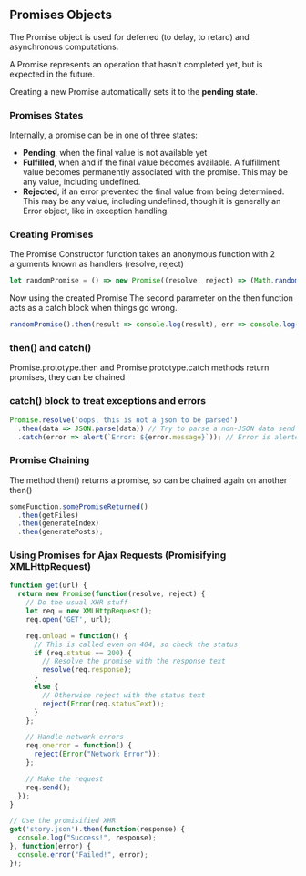 ## Promises Objects

The Promise object is used for deferred (to delay, to retard) and asynchronous computations. 

A Promise represents an operation that hasn't completed yet, but is expected in the future.

Creating a new Promise automatically sets it to the **pending state**.

### Promises States
Internally, a promise can be in one of three states:
- **Pending**, when the final value is not available yet
- **Fulfilled**, when and if the final value becomes available. A fulfillment value becomes permanently associated with the promise. This may be any value, including undefined.
- **Rejected**, if an error prevented the final value from being determined. This may be any value, including undefined, though it is generally an Error object, like in exception handling.

### Creating Promises
The Promise Constructor function takes an anonymous function with 2 arguments known as handlers (resolve, reject)
```js
let randomPromise = () => new Promise((resolve, reject) => (Math.random() > .5) ? resolve('ok') : reject('fail'));
```

Now using the created Promise
The second parameter on the then function acts as a catch block when things go wrong.
```js
randomPromise().then(result => console.log(result), err => console.log(err));
```

### then() and catch()
Promise.prototype.then and Promise.prototype.catch methods return promises, they can be chained

### catch() block to treat exceptions and errors
```js
Promise.resolve('oops, this is not a json to be parsed')
  .then(data => JSON.parse(data)) // Try to parse a non-JSON data send us to catch block
  .catch(error => alert(`Error: ${error.message}`)); // Error is alerted
```

### Promise Chaining
The method then() returns a promise, so can be chained again on another then()
```js
someFunction.somePromiseReturned()
  .then(getFiles)
  .then(generateIndex)
  .then(generatePosts);
```

### Using Promises for Ajax Requests (Promisifying XMLHttpRequest)
```js
function get(url) {
  return new Promise(function(resolve, reject) {
    // Do the usual XHR stuff
    let req = new XMLHttpRequest();
    req.open('GET', url);

    req.onload = function() {
      // This is called even on 404, so check the status
      if (req.status == 200) {
        // Resolve the promise with the response text
        resolve(req.response);
      }
      else {
        // Otherwise reject with the status text
        reject(Error(req.statusText));
      }
    };

    // Handle network errors
    req.onerror = function() {
      reject(Error("Network Error"));
    };

    // Make the request
    req.send();
  });
}

// Use the promisified XHR
get('story.json').then(function(response) {
  console.log("Success!", response);
}, function(error) {
  console.error("Failed!", error);
});

```

